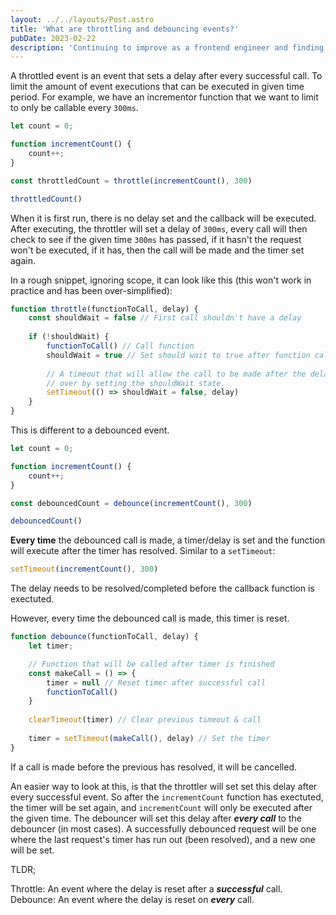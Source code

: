 ```yaml
---
layout: ../../layouts/Post.astro
title: 'What are throttling and debouncing events?'
pubDate: 2023-02-22
description: 'Continuing to improve as a frontend engineer and finding my niche.'
---
```


A throttled event is an event that sets a delay after every successful call. To limit the amount of event executions that can be executed in given time period. For example, we have an incrementor function that we want to limit to only be callable every `300ms`.

```js
let count = 0; 

function incrementCount() {
	count++;
}

const throttledCount = throttle(incrementCount(), 300)

throttledCount()
```

When it is first run, there is no delay set and the callback will be executed. After executing, the throttler will set a delay of `300ms`, every call will then check to see if the given time `300ms` has passed, if it hasn't the request won't be executed, if it has, then the call will be made and the timer set again.

In a rough snippet, ignoring scope, it can look like this (this won't work in practice and has been over-simplified):

```js
function throttle(functionToCall, delay) {
	const shouldWait = false // First call shouldn't have a delay
	
	if (!shouldWait) {
		functionToCall() // Call function
		shouldWait = true // Set should wait to true after function called
		
		// A timeout that will allow the call to be made after the delay is
		// over by setting the shouldWait state.
		setTimeout(() => shouldWait = false, delay)
	}
}
```

This is different to a debounced event. 


```js
let count = 0; 

function incrementCount() {
	count++;
}

const debouncedCount = debounce(incrementCount(), 300)

debouncedCount()
```


**Every time** the debounced call is made, a timer/delay is set and the function will execute after the timer has resolved. Similar to a `setTimeout`:

```js 
setTimeout(incrementCount(), 300)
```

The delay needs to be resolved/completed before the callback function is exectuted. 

However, every time the debounced call is made, this timer is reset.

```js
function debounce(functionToCall, delay) {
	let timer;

	// Function that will be called after timer is finished 
	const makeCall = () => { 
		timer = null // Reset timer after successful call
		functionToCall()
	}
	
	clearTimeout(timer) // Clear previous timeout & call
	
	timer = setTimeout(makeCall(), delay) // Set the timer
}
```

If a call is made before the previous has resolved, it will be cancelled.

An easier way to look at this, is that the throttler will set set this delay after every successful event. So after the `incrementCount` function has exectuted, the timer will be set again, and `incrementCount` will only be executed after the given time. The debouncer will set this delay after ***every call*** to the debouncer (in most cases). A successfully debounced request will be one where the last request's timer has run out (been resolved), and a new one will be set. 

TLDR;

Throttle: An event where the delay is reset after a ***successful*** call.
Debounce: An event where the delay is reset on ***every*** call.